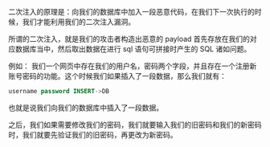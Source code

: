 二次注入的原理是：向我们的数据库中加入一段恶意代码，在我们下一次执行的时候，我们才能利用我们的二次注入漏洞。

所谓的二次注入，就是我们的攻击者构造出恶意的 payload 首先存放在我们的对应数据库当中，然后取出数据在进行 sql 语句可拼接时产生的 SQL 诸如问题。

例如：
我们一个网页中存在我们的用户名，密码两个字段，并且存在一个注册新账号密码的功能。这个时候我们如果插入了一段数据，那么我们就有：
```sql
username password INSERT->DB
```

也就是说我们向我们的数据库中插入了一段数据。

之后，我们如果需要修改我们的密码，我们就要输入我们的旧密码和我们的新密码时，我们就要先验证我们的旧密码，再更改为新密码。

